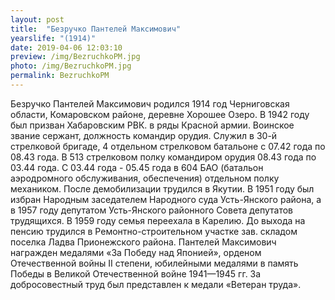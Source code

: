 ```yaml
---
layout: post
title:  "Безручко Пантелей Максимович"
yearslife: "(1914)"
date: 2019-04-06 12:03:10
preview: /img/BezruchkoPM.jpg
photo: /img/BezruchkoPM.jpg
permalink: BezruchkoPM
---
```


Безручко Пантелей Максимович родился 1914 год Черниговская области, Комаровском районе, деревне Хорошее Озеро. В 1942 году был призван Хабаровским РВК. в ряды Красной армии. Воинское звание сержант, должность командир орудия. Служил в 30-й стрелковой бригаде, 4 отдельном стрелковом батальоне с 07.42 года по 08.43 года. В 513 стрелковом полку командиром орудия 08.43 года по 03.44 года. С 03.44 года - 05.45 года в 604 БАО (батальон аэродромного обслуживания, обеспечения) отдельном полку механиком. После демобилизации трудился в Якутии. В 1951 году был избран Народным заседателем Народного суда Усть-Янского района, а в 1957 году депутатом Усть-Янского районного Совета депутатов трудящихся. В 1959 году семья переехала в Карелию. До выхода на пенсию трудился в Ремонтно-строительном участке зав. складом поселка Ладва Прионежского района. Пантелей Максимович награжден медалями «За Победу над Японией», орденом Отечественной войны II степени, юбилейными медалями в память Победы в Великой Отечественной войне 1941—1945 гг. За добросовестный труд был представлен к медали «Ветеран труда».